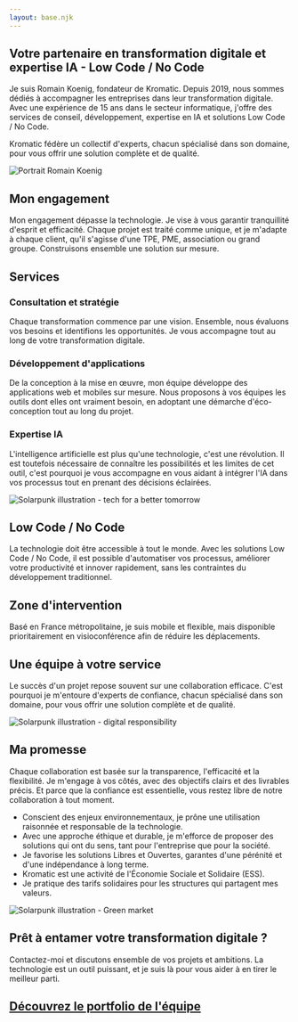 ```yaml
---
layout: base.njk
---
```


  ## Votre partenaire en transformation digitale et expertise&nbsp;IA&nbsp;- Low&nbsp;Code&nbsp;/ No&nbsp;Code

  Je suis Romain Koenig, fondateur de Kromatic. Depuis 2019, nous sommes dédiés à accompagner les entreprises dans leur transformation digitale. Avec une expérience de 15 ans dans le secteur informatique, j'offre des services de conseil, développement, expertise en IA et solutions Low Code / No Code.

  Kromatic fédère un collectif d'experts, chacun spécialisé dans son domaine, pour vous offrir une solution complète et de qualité.

  <img  class = "un_un" src="/images/PORTRAIT_400.avif" srcset="/images/PORTRAIT_300.avif 300w, /images/PORTRAIT_400.avif 400w" sizes="(max-width: 399px) 300px, 400px" alt="Portrait Romain Koenig" />

   ## Mon engagement
  
  Mon engagement dépasse la technologie. Je vise à vous garantir tranquillité d'esprit et efficacité. Chaque projet est traité comme unique, et je m'adapte à chaque client, qu'il s'agisse d'une TPE, PME, association ou grand groupe. Construisons ensemble une solution sur mesure.
  

  ## Services
  ### Consultation et stratégie
  
  Chaque transformation commence par une vision. Ensemble, nous évaluons vos besoins et identifions les opportunités. Je vous accompagne tout au long de votre transformation digitale.

  ### Développement d'applications
  De la conception à la mise en œuvre, mon équipe développe des applications web et mobiles sur mesure. Nous proposons à vos équipes les outils dont elles ont vraiment besoin, en adoptant une démarche d'éco-conception tout au long du projet.

  ### Expertise IA
  L'intelligence artificielle est plus qu'une technologie, c'est une révolution. Il est toutefois nécessaire de connaître les possibilités et les limites de cet outil, c'est pourquoi je vous accompagne en vous aidant à intégrer l'IA dans vos processus tout en prenant des décisions éclairées.

  <img class = "seize_neuf" 
  src="/images/SOLARPUNK_01_1200.avif"  srcset="/images/SOLARPUNK_01_1200.avif 1200w, /images/SOLARPUNK_01_800.avif 800w, /images/SOLARPUNK_01_400.avif 400w, /images/SOLARPUNK_01_300.avif 300w" sizes="(max-width: 400px) 300px, (max-width: 800px) 400px, (max-width: 1200px) 800px, 1200px" alt="Solarpunk illustration - tech for a better tomorrow">

  ## Low Code / No Code
  La technologie doit être accessible à tout le monde. Avec les solutions Low Code / No Code, il est possible d'automatiser vos processus, améliorer votre productivité et innover rapidement, sans les contraintes du développement traditionnel.

  ## Zone d'intervention
  Basé en France métropolitaine, je suis mobile et flexible, mais disponible prioritairement en visioconférence afin de réduire les déplacements. 

  ## Une équipe à votre service
  Le succès d'un projet repose souvent sur une collaboration efficace. C'est pourquoi je m'entoure d'experts de confiance, chacun spécialisé dans son domaine, pour vous offrir une solution complète et de qualité.

  <img class = "seize_neuf" src="/images/SOLARPUNK_02_1200.avif" srcset="/images/SOLARPUNK_02_1200.avif 1200w, /images/SOLARPUNK_02_800.avif 800w, /images/SOLARPUNK_02_400.avif 400w, /images/SOLARPUNK_02_300.avif 300w" sizes="(max-width: 400px) 300px, (max-width: 800px) 400px, (max-width: 1200px) 800px, 1200px" alt="Solarpunk illustration - digital responsibility">

  ## Ma promesse
  Chaque collaboration est basée sur la transparence, l'efficacité et la flexibilité. Je m'engage à vos côtés, avec des objectifs clairs et des livrables précis. Et parce que la confiance est essentielle, vous restez libre de notre collaboration à tout moment.

  * Conscient des enjeux environnementaux, je prône une utilisation raisonnée et responsable de la technologie. 
  * Avec une approche éthique et durable, je m'efforce de proposer des solutions qui ont du sens, tant pour l'entreprise que pour la société.  
  * Je favorise les solutions Libres et Ouvertes, garantes d'une pérénité et d'une indépendance à long terme.  
  * Kromatic est une activité de l'Économie Sociale et Solidaire (ESS).  
  * Je pratique des tarifs solidaires pour les structures qui partagent mes valeurs.  
  
  <img class = "seize_neuf" src="/images/SOLARPUNK_03_1200.avif" srcset="/images/SOLARPUNK_03_1200.avif 1200w, /images/SOLARPUNK_03_800.avif 800w, /images/SOLARPUNK_03_400.avif 400w, /images/SOLARPUNK_03_300.avif 300w" sizes="(max-width: 400px) 300px, (max-width: 800px) 400px, (max-width: 1200px) 800px, 1200px" alt="Solarpunk illustration - Green market">
  
  ## Prêt à entamer votre transformation digitale ?
  Contactez-moi et discutons ensemble de vos projets et ambitions. La technologie est un outil puissant, et je suis là pour vous aider à en tirer le meilleur parti.

  ## <a href="https://portfolio.krokee.fr" target="_blank" rel="noopener noreferrer">Découvrez le portfolio de l'équipe</a>